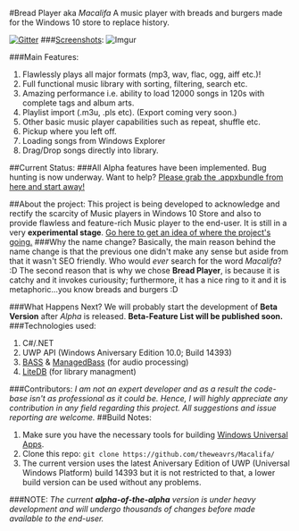 #Bread Player aka _Macalifa_
A music player with breads and burgers made for the Windows 10 store to replace history.

[![Gitter](https://img.shields.io/gitter/room/nwjs/nw.js.svg?maxAge=2592000)](https://gitter.im/macalifa/Lobby)
###[Screenshots](https://github.com/theweavrs/Macalifa/wiki/Screenshots):
![Imgur](http://i.imgur.com/5lUUhBH.jpg)

###Main Features:
1. Flawlessly plays all major formats (mp3, wav, flac, ogg, aiff etc.)! 
2. Full functional music library with sorting, filtering, search etc.
3. Amazing performance i.e. ability to load 12000 songs in 120s with complete tags and album arts.
4. Playlist import (.m3u, .pls etc). (Export coming very soon.)
5. Other basic music player capabilities such as repeat, shuffle etc.
6. Pickup where you left off.
7. Loading songs from Windows Explorer
8. Drag/Drop songs directly into library.

##Current Status:
###All Alpha features have been implemented. Bug hunting is now underway. Want to help? [Please grab the .appxbundle from here and start away!](https://github.com/theweavrs/BreadPlayer/releases/download/v0.1.1-alpha/)

##About the project:
This project is being developed to acknowledge and rectify the scarcity of Music players in Windows 10 Store and also to provide flawless and feature-rich Music player to the end-user. It is still in a very **experimental stage**. [Go here to get an idea of where the project's going.](https://github.com/theweavrs/Macalifa/wiki/Road-to-the-first-release)
###Why the name change?
Basically, the main reason behind the name change is that the previous one didn't make any sense but aside from that it wasn't SEO friendly. Who would _ever_ search for the word _Macalifa_? :D The second reason that is why we chose **Bread Player**, is because it is catchy and it invokes curiousity; furthermore, it has a nice ring to it and it is metaphoric...you know breads and burgers :D

###What Happens Next?
We will probably start the development of **Beta Version** after _Alpha_ is released. **Beta-Feature List will be published soon.** 
###Technologies used:
1. C#/.NET
2. UWP API (Windows Aniversary Edition 10.0; Build 14393)
2. [BASS](http://www.un4seen.com/bass.html) & [ManagedBass](https://github.com/ManagedBass/ManagedBass) (for audio processing)
3. [LiteDB](https://github.com/mbdavid/LiteDB) (for library managment)

###Contributors:
_I am not an expert developer and as a result the code-base isn't as professional as it could be. Hence, I will highly appreciate any contribution in any field regarding this project. All suggestions and issue reporting are welcome._
##Build Notes:
1. Make sure you have the necessary tools for building [Windows Universal Apps](https://dev.windows.com/en-us/develop/building-universal-Windows-apps).
2. Clone this repo:  `git clone https://github.com/theweavrs/Macalifa/`
3. The current version uses the latest Aniversary Edition of UWP (Universal Windows Platform) build 14393 but it is not restricted to that, a lower build version can be used without any problems.

###NOTE:
_The current **alpha-of-the-alpha** version is under heavy development and will undergo thousands of changes before made available to the end-user._
